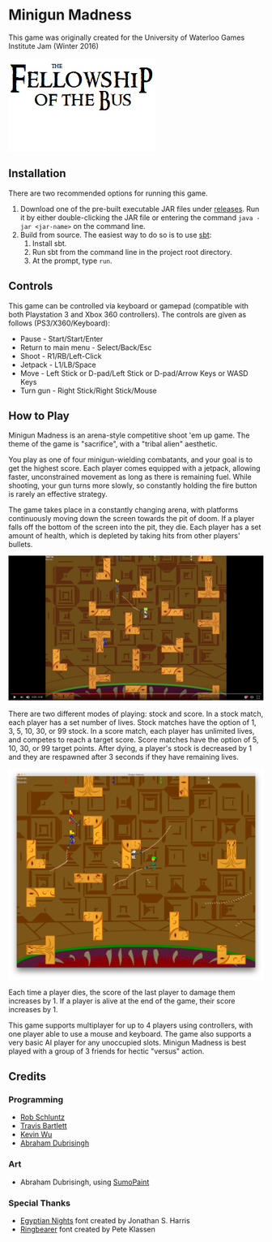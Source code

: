 # Minigun Madness
This game was originally created for the University of Waterloo Games Institute Jam (Winter 2016)

![Fellowship of the Bus][logo]

## Installation
There are two recommended options for running this game.

1. Download one of the pre-built executable JAR files under [releases]. Run it by either double-clicking the JAR file or entering the command `java -jar <jar-name>` on the command line.
2. Build from source. The easiest way to do so is to use [sbt]:
    1. Install sbt.
    2. Run sbt from the command line in the project root directory.
    3. At the prompt, type `run`.

## Controls
This game can be controlled via keyboard or gamepad (compatible with both Playstation 3 and Xbox 360 controllers). The controls are given as follows (PS3/X360/Keyboard):

* Pause - Start/Start/Enter
* Return to main menu - Select/Back/Esc
* Shoot - R1/RB/Left-Click
* Jetpack - L1/LB/Space
* Move - Left Stick or D-pad/Left Stick or D-pad/Arrow Keys or WASD Keys
* Turn gun - Right Stick/Right Stick/Mouse

## How to Play
Minigun Madness is an arena-style competitive shoot 'em up game. The theme of the game is "sacrifice", with a "tribal alien" aesthetic.

You play as one of four minigun-wielding combatants, and your goal is to get the highest score. Each player comes equipped with a jetpack, allowing faster, unconstrained movement as long as there is remaining fuel. While shooting, your gun turns more slowly, so constantly holding the fire button is rarely an effective strategy.

The game takes place in a constantly changing arena, with platforms continuously moving down the screen towards the pit of doom. If a player falls off the bottom of the screen into the pit, they die. Each player has a set amount of health, which is depleted by taking hits from other players' bullets.

[![video image]][video]

There are two different modes of playing: stock and score. In a stock match, each player has a set number of lives. Stock matches have the option of 1, 3, 5, 10, 30, or 99 stock. In a score match, each player has unlimited lives, and competes to reach a target score. Score matches have the option of 5, 10, 30, or 99 target points. After dying, a player's stock is decreased by 1 and they are respawned after 3 seconds if they have remaining lives.

![Intense multiplayer player action][action]

Each time a player dies, the score of the last player to damage them increases by 1. If a player is alive at the end of the game, their score increases by 1.

This game supports multiplayer for up to 4 players using controllers, with one player able to use a mouse and keyboard. The game also supports a very basic AI player for any unoccupied slots. Minigun Madness is best played with a group of 3 friends for hectic "versus" action.

## Credits

### Programming
* [Rob Schluntz]
* [Travis Bartlett]
* [Kevin Wu]
* [Abraham Dubrisingh]

### Art
* Abraham Dubrisingh, using [SumoPaint](https://www.sumopaint.com/)

### Special Thanks
* [Egyptian Nights](http://www.fontspace.com/jonathan-s-harris/egyptian-nights) font created by Jonathan S. Harris
* [Ringbearer](http://www.fontspace.com/pete-klassen/ringbearer) font created by Pete Klassen
<!-- * This game was heavily inspired by games such as  and other classic shoot 'em ups -->

[Rob Schluntz]: https://github.com/saitou1024
[Abraham Dubrisingh]: https://github.com/Greatrabe
[Kevin Wu]: https://github.com/smashkevin
[Erin Blackmere]: https://github.com/erin2kb
[Travis Bartlett]: https://github.com/kjifs

[action]: images/action.png
[video]: https://www.youtube.com/watch?v=AbDVLvt-qY8
[video image]: images/video.png

[logo]: src/main/resources/img/FotB-Logo.png
[releases]: ../../releases
[sbt]: http://www.scala-sbt.org/
